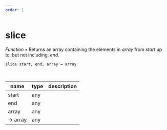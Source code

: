 ```yaml
---
order: 1
---
```

# slice

_Function_ &bull; Returns an array containing the elements in _array_ from _start_ up to, but not including, _end_.

<pre><code>slice start, end, array &rarr; array</code></pre>
<br>

| name | type | description |
|------|------|-------------|
|start|any||
|end|any||
|array|any||
|&rarr; array|any||



